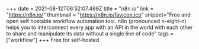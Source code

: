 +++
date = 2021-08-12T06:52:07.469Z
title = "n8n.io"
link = "https://n8n.io/"
thumbnail = "https://n8n.io/favicon.ico"
snippet="Free and open self hostable workflow automation tool. n8n (pronounced n-eight-n) helps you to interconnect every app with an API in the world with each other to share and manipulate its data without a single line of code"
tags = ["workflow"]
+++
Free for self-hosted
